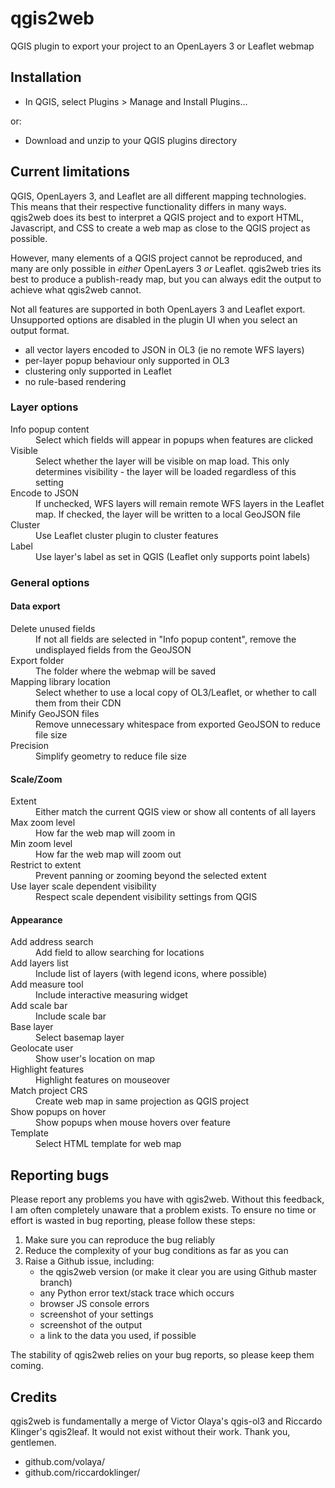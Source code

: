 <h1>qgis2web</h1>
<p>QGIS plugin to export your project to an OpenLayers 3 or Leaflet webmap</p>

<h2>Installation</h2>
<ul>
    <li>In QGIS, select Plugins > Manage and Install Plugins...</li>
</ul>
<p>or:</p>
<ul>
    <li>Download and unzip to your QGIS plugins directory</li>
</ul>

<h2>Current limitations</h2>
<p>QGIS, OpenLayers 3, and Leaflet are all different mapping technologies. This means that their respective functionality differs in many ways. qgis2web does its best to interpret a QGIS project and to export HTML, Javascript, and CSS to create a web map as close to the QGIS project as possible.</p>
<p>However, many elements of a QGIS project cannot be reproduced, and many are only possible in <em>either</em> OpenLayers 3 <em>or</em> Leaflet. qgis2web tries its best to produce a publish-ready map, but you can always edit the output to achieve what qgis2web cannot.</p>
<p>Not all features are supported in both OpenLayers 3 and Leaflet export. Unsupported options are disabled in the plugin UI when you select an output format.</p>
<ul>
    <li>all vector layers encoded to JSON in OL3 (ie no remote WFS layers)</li>
    <li>per-layer popup behaviour only supported in OL3</li>
    <li>clustering only supported in Leaflet</li>
    <li>no rule-based rendering</li>
</ul>

<h3>Layer options</h3>
<dl>
    <dt>Info popup content</dt>
        <dd>Select which fields will appear in popups when features are clicked</dd> 
    <dt>Visible</dt>
        <dd>Select whether the layer will be visible on map load. This only determines visibility - the layer will be loaded regardless of this setting</dd> 
    <dt>Encode to JSON</dt>
        <dd>If unchecked, WFS layers will remain remote WFS layers in the Leaflet map. If checked, the layer will be written to a local GeoJSON file</dd>
    <dt>Cluster</dt>
        <dd>Use Leaflet cluster plugin to cluster features</dd>
    <dt>Label</dt>
        <dd>Use layer's label as set in QGIS (Leaflet only supports point labels)</dd>
</dl>

<h3>General options</h3>

<h4>Data export</h4>
<dl>
    <dt>Delete unused fields</dt>
        <dd>If not all fields are selected in "Info popup content", remove the undisplayed fields from the GeoJSON</dd>
    <dt>Export folder</dt>
        <dd>The folder where the webmap will be saved</dd> 
    <dt>Mapping library location</dt>
        <dd>Select whether to use a local copy of OL3/Leaflet, or whether to call them from their CDN</dd>
    <dt>Minify GeoJSON files</dt>
        <dd>Remove unnecessary whitespace from exported GeoJSON to reduce file size</dd>
    <dt>Precision</dt>
        <dd>Simplify geometry to reduce file size</dd>
</dl>

<h4>Scale/Zoom</h4>
<dl>
    <dt>Extent</dt>
        <dd>Either match the current QGIS view or show all contents of all layers</dd>
    <dt>Max zoom level</dt>
        <dd>How far the web map will zoom in</dd>
    <dt>Min zoom level</dt>
        <dd>How far the web map will zoom out</dd>
    <dt>Restrict to extent</dt>
        <dd>Prevent panning or zooming beyond the selected extent</dd>
    <dt>Use layer scale dependent visibility</dt>
        <dd>Respect scale dependent visibility settings from QGIS</dd>
</dl>

<h4>Appearance</h4>
<dl>
    <dt>Add address search</dt>
        <dd>Add field to allow searching for locations</dd>
    <dt>Add layers list</dt>
        <dd>Include list of layers (with legend icons, where possible)</dd>
    <dt>Add measure tool</dt>
        <dd>Include interactive measuring widget</dd>
    <dt>Add scale bar</dt>
        <dd>Include scale bar</dd>
    <dt>Base layer</dt>
        <dd>Select basemap layer</dd>
    <dt>Geolocate user</dt>
        <dd>Show user's location on map</dd>
    <dt>Highlight features</dt>
        <dd>Highlight features on mouseover</dd>
    <dt>Match project CRS</dt>
        <dd>Create web map in same projection as QGIS project</dd>
    <dt>Show popups on hover</dt>
        <dd>Show popups when mouse hovers over feature</dd>
    <dt>Template</dt>
        <dd>Select HTML template for web map</dd>
</dl>

<h2>Reporting bugs</h2>
<p>Please report any problems you have with qgis2web. Without this feedback, I am often completely unaware that a problem exists. To ensure no time or effort is wasted in bug reporting, please follow these steps:</p>
<ol>
    <li>Make sure you can reproduce the bug reliably</li>
    <li>Reduce the complexity of your bug conditions as far as you can</li>
    <li>Raise a Github issue, including:
    <ul>
        <li>the qgis2web version (or make it clear you are using Github master branch)</li>
        <li>any Python error text/stack trace which occurs</li>
        <li>browser JS console errors</li>
        <li>screenshot of your settings</li>
        <li>screenshot of the output</li>
        <li>a link to the data you used, if possible</li>
    </ul></li>
</ol>
<p>The stability of qgis2web relies on your bug reports, so please keep them coming.</p>

<h2>Credits</h2>
<p>qgis2web is fundamentally a merge of Victor Olaya's qgis-ol3 and Riccardo Klinger's qgis2leaf. It would not exist without their work. Thank you, gentlemen.</p>

<ul><li>github.com/volaya/</li>
<li>github.com/riccardoklinger/</li></ul>
